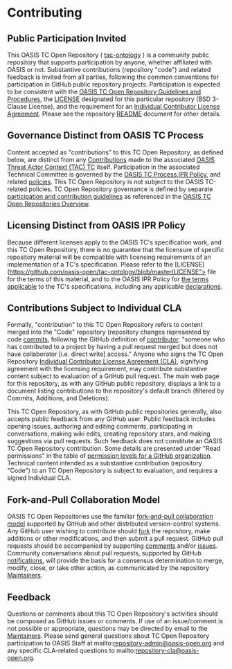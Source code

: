# Contributing

## Public Participation Invited

This OASIS TC Open Repository ( [tac-ontology](https://github.com/oasis-open/tac-ontology) ) is a community public repository that supports participation by anyone, whether affiliated with OASIS or not.  Substantive contributions (repository "code") and related feedback is invited from all parties, following the common conventions for participation in GitHub public repository projects.  Participation is expected to be consistent with the [OASIS TC Open Repository Guidelines and Procedures](https://www.oasis-open.org/policies-guidelines/open-repositories), the [LICENSE](https://github.com/oasis-open/tac-ontology/blob/main/LICENSE) designated for this particular repository (BSD 3-Clause License), and the requirement for an [Individual Contributor License Agreement](https://cla-assistant.io/oasis-open/tac-ontology). Please see the repository [README](https://github.com/oasis-open/tac-ontology/blob/master/README.md) document for other details.

## Governance Distinct from OASIS TC Process

Content accepted as "contributions" to this TC Open Repository, as defined below, are distinct from any [Contributions](https://www.oasis-open.org/policies-guidelines/ipr#contributions) made to the associated [OASIS Threat Actor Context (TAC) TC](https://www.oasis-open.org/committees/tac/) itself. Participation in the associated Technical Committee is governed by the [OASIS TC Process](https://www.oasis-open.org/policies-guidelines/tc-process),[IPR Policy](https://www.oasis-open.org/policies-guidelines/ipr), and related [policies](https://www.oasis-open.org/policies-guidelines/). This TC Open Repository is not subject to the OASIS TC-related policies. TC Open Repository governance is defined by separate [participation and contribution guidelines](https://www.oasis-open.org/policies-guidelines/open-repositories) as referenced in the [OASIS TC Open Repositories Overview](https://www.oasis-open.org/resources/open-repositories/).

## Licensing Distinct from OASIS IPR Policy

Because different licenses apply to the OASIS TC's specification work, and this TC Open Repository, there is no guarantee that the licensure of specific repository material will be compatible with licensing requirements of an implementation of a TC's specification. Please refer to the [LICENSE](https://github.com/oasis-open/tac-ontology/blob/master/LICENSE"> file for the terms of this material, and to the OASIS IPR Policy for [the terms applicable](https://www.oasis-open.org/policies-guidelines/ipr#Non-Assertion-Mode) to the TC's specifications, including any applicable [declarations](https://www.oasis-open.org/committees/tac/ipr.php).

## Contributions Subject to Individual CLA

Formally, "contribution" to this TC Open Repository refers to content merged into the "Code" repository (repository changes represented by code [commits](https://github.com/oasis-open/tac-ontology/commits/master">commits), following the GitHub definition of [contributor](https://help.github.com/articles/github-glossary/#contributor): "someone who has contributed to a project by having a pull request merged but does not have collaborator [i.e. direct write] access." Anyone who signs the TC Open Repository [Individual Contributor License Agreement (CLA)](https://cla-assistant.io/oasis-open/tac-ontology), signifying agreement with the licensing requirement, may contribute substantive content subject to evaluation of a GitHub pull request.  The main web page for this repository, as with any GitHub public repository, displays a link to a document listing contributions to the repository's default branch (filtered by Commits, Additions, and Deletions).

This TC Open Repository, as with GitHub public repositories generally, also accepts public feedback from any GitHub user.  Public feedback includes opening issues, authoring and editing comments, participating in conversations, making wiki edits, creating repository stars, and making suggestions via pull requests.  Such feedback does not constitute an OASIS TC Open Repository contribution. Some details are presented under "Read permissions" in the table of [permission levels for a GitHub organization](https://help.github.com/articles/repository-permission-levels-for-an-organization/). Technical content intended as a substantive contribution (repository "Code") to an TC Open Repository is subject to evaluation, and requires a signed Individual CLA.

## Fork-and-Pull Collaboration Model

OASIS TC Open Repositories use the familiar [fork-and-pull collaboration model](https://help.github.com/articles/using-pull-requests/#fork--pull) supported by GitHub and other distributed version-control systems. Any GitHub user wishing to contribute should [fork](https://help.github.com/articles/github-glossary/#fork) the repository, make additions or other modifications, and then submit a pull request. GitHub pull requests should be accompanied by supporting [comments](https://help.github.com/articles/commenting-on-the-diff-of-a-pull-request/) and/or [issues](https://help.github.com/articles/about-issues/). Community conversations about pull requests, supported by GitHub [notifications](https://help.github.com/articles/about-notifications/), will provide the basis for a consensus determination to merge, modify, close, or take other action, as communicated by the repository [Maintainers](https://www.oasis-open.org/resources/open-repositories/maintainers-guide).

## Feedback

Questions or comments about this TC Open Repository's activities should be composed as GitHub issues or comments. If use of an issue/comment is not possible or appropriate, questions may be directed by email to the [Maintainers](https://github.com/oasis-open/tac-ontology/blob/master/README.md#maintainers).  Please send general questions about TC Open Repository participation to OASIS Staff at mailto:repository-admin@oasis-open.org and any specific CLA-related questions to mailto:repository-cla@oasis-open.org.
